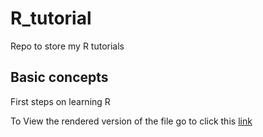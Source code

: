 # R_tutorial
Repo to store my R tutorials

## Basic concepts

First steps on learning R

To View the rendered version of the file go to click this [link](https://htmlpreview.github.io/?https://github.com/Danielmoraisg/R_tutorial/blob/main/Basic-concepts.html)

